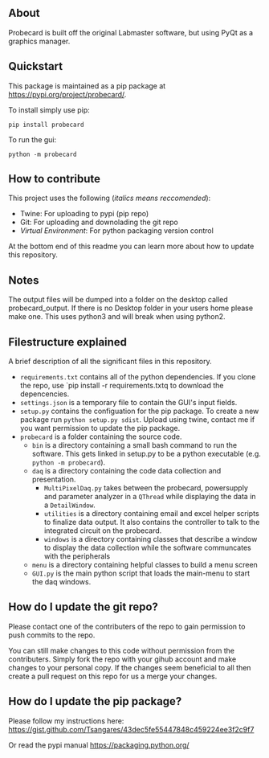 
## About

Probecard is built off the original Labmaster software, but using PyQt as a graphics manager.

## Quickstart

This package is maintained as a pip package at https://pypi.org/project/probecard/.

To install simply use pip:

    pip install probecard


To run the gui:

    python -m probecard


## How to contribute

This project uses the following (*italics means reccomended*):

 - Twine: For uploading to pypi (pip repo)
 - Git: For uploading and downolading the git repo
 - *Virtual Environment*: For python packaging version control

At the bottom end of this readme you can learn more about how to update this repository.

## Notes

The output files will be dumped into a folder on the desktop called probecard_output.
If there is no Desktop folder in your users home please make one.
This uses python3 and will break when using python2.

## Filestructure explained

A brief description of all the significant files in this repository.

 - `requirements.txt` contains all of the python dependencies. If you clone the repo, use `pip install -r requirements.txtq to download the depencencies.
 - `settings.json` is a temporary file to contain the GUI's input fields.
 - `setup.py` contains the configuation for the pip package. To create a new package run `python setup.py sdist`. Upload using twine, contact me if you want permission to update the pip package.
 - `probecard` is a folder containing the source code.
   - `bin` is a directory containing a small bash command to run the software. This gets linked in setup.py to be a python executable (e.g. `python -m probecard`).
   - `daq` is a directory containing the code data collection and presentation.
     - `MultiPixelDaq.py` takes between the probecard, powersupply and parameter analyzer in a `QThread` while displaying the data in a `DetailWindow`.
     - `utilities` is a directory containing email and excel helper scripts to finalize data output. It also contains the controller to talk to the integrated circuit on the probecard.
     - `windows` is a directory containing classes that describe a window to display the data collection while the software communcates with the peripherals
   - `menu` is a directory containing helpful classes to build a menu screen
   - `GUI.py` is the main python script that loads the main-menu to start the daq windows.

## How do I update the git repo?

Please contact one of the contributers of the repo to gain permission to push commits to the repo.

You can still make changes to this code without permission from the contributers. Simply fork the repo with your gihub account and make changes to your personal copy. If the changes seem beneficial to all then create a pull request on this repo for us a merge your changes.


## How do I update the pip package?

Please follow my instructions here: https://gist.github.com/Tsangares/43dec5fe55447848c459224ee3f2c9f7

Or read the pypi manual https://packaging.python.org/

